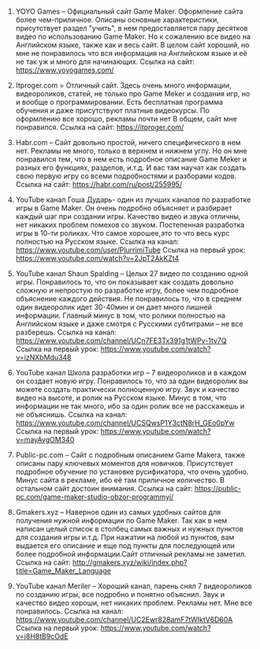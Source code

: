 1) YOYO Games – Официальный сайт Game Maker. Оформление сайта более чем-приличное. Описаны основные характеристики, присутствует раздел "учить", в нем предоставляется пару десятков видео по использованию Game Maker. Но к сожалению все видео на Английском языке, также как и весь сайт. В целом сайт хороший, но мне не понравилось что  вся информация на Английском языке и её не так уж и много для начинающих.
Ссылка на сайт: https://www.yoyogames.com/ 

2) Itproger.com = Отличный сайт. Здесь очень много информации, видеороликов, статей,  не только про Game Meker и создания игр, но и вообще о программировании. Есть бесплатная программа обучения и даже присутствуют платные видеокурсы. По оформлению все хорошо, рекламы почти нет  В общем, сайт мне понравился.
Ссылка на сайт: https://itproger.com/

3) Habr.com – Сайт довольно простой, ничего специфического в нем нет. Рекламы не много, только в верхнем и нижнем углу. Но он мне понравился тем, что в нем есть подробное описание Game Meker и разных его функциях, разделов, и.т.д. И вас там научат как создать свою первую игру со всеми подробностями  и разборами кодов.
Ссылка на сайт: https://habr.com/ru/post/255995/

4) YouTube  канал Гоша Дударь- один из лучших каналов по разработке игры в Game Maker. Он очень подробно объясняет и разбирает каждый шаг при создании игры. Качество видео и звука отличны, нет никаких проблем помехов со звуком. Постепенная разработка игры в 10-ти роликах. Что самое хорошее,это то что весь курс полностью на Русском языке.
Ссылка на канал: https://www.youtube.com/user/PlurrimiTube
Ссылка на первый урок: https://www.youtube.com/watch?v=2JpT2AkKZt4

5) YouTube  канал Shaun Spalding – Целых 27 видео по созданию одной игры. Понравилось то, что он показывает как создать довольно сложную и непростую по разработке игру, более чем подробное объяснение каждого действия. Не понравилось то, что в среднем один видеоролик идет 30-40мин и он дает много лишней информации. Главный минус в том, что ролики полностью на Английском языке и даже смотря с Русскими субтитрами – не все разберешь.
Ссылка на канал: https://www.youtube.com/channel/UCn7FE3Tx391g1tWPv-1tv7Q
Ссылка на первый урок: https://www.youtube.com/watch?v=izNXbMdu348

6) YouTube  канал Школа разработки игр – 7 видеороликов и в каждом он создает новую игру. Понравилось то, что за один видеоролик вы можете создать практически полноценную игру. Звук и качество видео на высоте, и ролик на Русском языке. Минус в том, что информации не так много, ибо за один ролик все не расскажешь и не объяснишь.
Ссылка на канал: https://www.youtube.com/channel/UCSQwsP1Y3ctN8rH_GEo0pYw
Ссылка на первый урок: https://www.youtube.com/watch?v=mayAvgOM340

7) Public-pc.com – Сайт с подробным описанием Game Makera, также описаны пару ключевых моментов для новичков.  Присутствует подробное обучение по установке русификатора, что очень удобно. Минус сайта в рекламе, ибо её там приличное количество. В остальном сайт достоин внимания.
Ссылка на сайт: https://public-pc.com/game-maker-studio-obzor-programmyi/

8) Gmakers.xyz – Наверное один из самых удобных сайтов для получения нужной информации по Game Maker. Так как в нем написан целый список в столбец самых важных и нужных пунктов для создания игры и.т.д. При нажатии на любой из пунктов, вам выдается его описание и еще под пункты для последующей или более подробной информации.Сайт отличный рекламы не заметил.
Ссылка на сайт:
http://gmakers.xyz/wiki/index.php?title=Game_Maker_Language

9) YouTube  канал Meriler – Хороший канал, парень снял 7 видеороликов по созданию игры, все подробно и понятно объяснил. Звук и качество видео хороши, нет никаких проблем. Рекламы нет. Мне все понравилось. 
 Ссылка на канал: https://www.youtube.com/channel/UC2Ewr828amF7tWIktV6D60A
Ссылка на первый урок: https://www.youtube.com/watch?v=j8H8tB9cOdE

